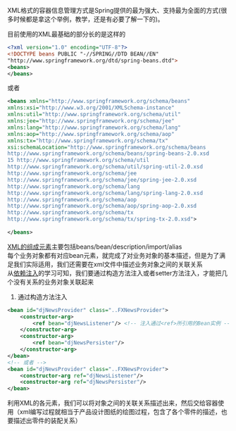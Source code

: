 XML格式的容器信息管理方式是Spring提供的最为强大、支持最为全面的方式(很多时候都是拿这个举例，教学，还是有必要了解一下的)。   

目前使用的XML最基础的部分长的是这样的  
```xml
<?xml version="1.0" encoding="UTF-8"?> 
<!DOCTYPE beans PUBLIC "-//SPRING//DTD BEAN//EN"
"http://www.springframework.org/dtd/spring-beans.dtd"> 
<beans> 
</beans>
```
或者
```xml
<beans xmlns="http://www.springframework.org/schema/beans" 
xmlns:xsi="http://www.w3.org/2001/XMLSchema-instance" 
xmlns:util="http://www.springframework.org/schema/util" 
xmlns:jee="http://www.springframework.org/schema/jee" 
xmlns:lang="http://www.springframework.org/schema/lang" 
xmlns:aop="http://www.springframework.org/schema/aop" 
xmlns:tx="http://www.springframework.org/schema/tx"
xsi:schemaLocation="http://www.springframework.org/schema/beans 
http://www.springframework.org/schema/beans/spring-beans-2.0.xsd 
15 http://www.springframework.org/schema/util 
http://www.springframework.org/schema/util/spring-util-2.0.xsd 
http://www.springframework.org/schema/jee 
http://www.springframework.org/schema/jee/spring-jee-2.0.xsd 
http://www.springframework.org/schema/lang
http://www.springframework.org/schema/lang/spring-lang-2.0.xsd
http://www.springframework.org/schema/aop
http://www.springframework.org/schema/aop/spring-aop-2.0.xsd
http://www.springframework.org/schema/tx
http://www.springframework.org/schema/tx/spring-tx-2.0.xsd"> 
 
</beans> 
```
[XML的组成元素](./MindMap/002/XML构成思维导图.mmap)主要包括beans/bean/description/import/alias  
每个业务对象都有对应bean元素，就完成了对业务对象的基本描述，但是为了满足我们实际适用，我们还需要在xml文件中描述业务对象之间的关联关系  
从[依赖注入](./002IoC.md)的学习可知，我们要通过构造方法注入或者setter方法注入，才能把几个没有关系的业务对象关联起来  

1. 通过构造方法注入  
```xml
<bean id="djNewsProvider" class="..FXNewsProvider"> 
    <constructor-arg> 
        <ref bean="djNewsListener"/> <!-- 注入通过<ref>所引用的Bean实例 -->
    </constructor-arg> 
    <constructor-arg> 
        <ref bean="djNewsPersister"/> 
    </constructor-arg> 
</bean> 
<!-- 或者 -->
<bean id="djNewsProvider" class="..FXNewsProvider"> 
    <constructor-arg ref="djNewsListener"/> 
    <constructor-arg ref="djNewsPersister"/> 
</bean> 
```
利用XML的各元素，我们可以将对象之间的关联关系描述出来，然后交给容器使用（xml编写过程就相当于产品设计图纸的绘图过程，包含了各个零件的描述，也要描述出零件的装配关系）
























































